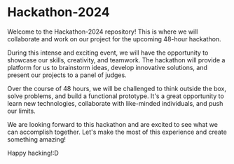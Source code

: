 # Hackathon-2024

Welcome to the Hackathon-2024 repository! This is where we will collaborate and work on our project for the upcoming 48-hour hackathon.

During this intense and exciting event, we will have the opportunity to showcase our skills, creativity, and teamwork. The hackathon will provide a platform for us to brainstorm ideas, develop innovative solutions, and present our projects to a panel of judges.

Over the course of 48 hours, we will be challenged to think outside the box, solve problems, and build a functional prototype. It's a great opportunity to learn new technologies, collaborate with like-minded individuals, and push our limits.

We are looking forward to this hackathon and are excited to see what we can accomplish together. Let's make the most of this experience and create something amazing!

Happy hacking!:D